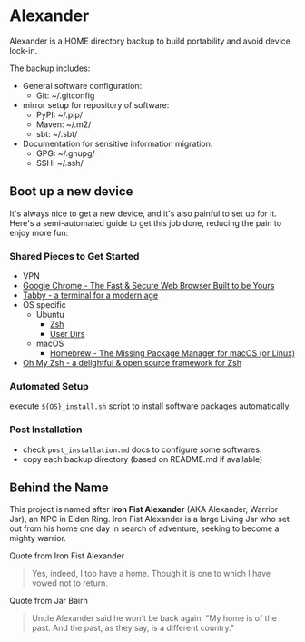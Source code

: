 # Alexander
Alexander is a HOME directory backup to build portability and avoid device lock-in.

The backup includes:
- General software configuration:
  - Git: ~/.gitconfig
- mirror setup for repository of software:
  - PyPI: ~/.pip/
  - Maven: ~/.m2/
  - sbt: ~/.sbt/
- Documentation for sensitive information migration:
  - GPG: ~/.gnupg/
  - SSH: ~/.ssh/


## Boot up a new device
It's always nice to get a new device, and it's also painful to set up for it. Here's a semi-automated guide to get this job 
done, reducing the pain to enjoy more fun:

### Shared Pieces to Get Started
- VPN
- [Google Chrome - The Fast & Secure Web Browser Built to be Yours](https://www.google.com/chrome/)
- [Tabby - a terminal for a modern age](https://tabby.sh/)
- OS specific
  - Ubuntu
    - [Zsh](https://github.com/ohmyzsh/ohmyzsh/wiki/Installing-ZSH)
    - [User Dirs](https://github.com/reata/alexander/blob/main/ubuntu_install.sh)
  - macOS
    - [Homebrew - The Missing Package Manager for macOS (or Linux)](https://brew.sh/)
- [Oh My Zsh - a delightful & open source framework for Zsh](https://ohmyz.sh/)

### Automated Setup
execute `${OS}_install.sh` script to install software packages automatically.

### Post Installation
- check `post_installation.md` docs to configure some softwares.
- copy each backup directory (based on README.md if available)

## Behind the Name

This project is named after **Iron Fist Alexander** (AKA Alexander, Warrior Jar), an NPC in Elden Ring. 
Iron Fist Alexander is a large Living Jar who set out from his home one day in search of adventure, 
seeking to become a mighty warrior.


Quote from Iron Fist Alexander
> Yes, indeed, I too have a home. Though it is one to which I have vowed not to return.

Quote from Jar Bairn
> Uncle Alexander said he won't be back again. "My home is of the past. And the past, as they say, is a different country."
